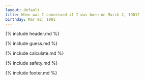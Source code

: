 ```yaml
---
layout: default
title: When was I conceived if I was born on March 2, 1901?
birthday: Mar 02, 1901
---
```


{% include header.md %}

{% include guess.md %}

{% include calculate.md %}

{% include safety.md %}

{% include footer.md %}



